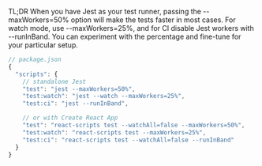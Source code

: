 TL;DR When you have Jest as your test runner, passing the --maxWorkers=50%
option will make the tests faster in most cases. For watch mode, use
--maxWorkers=25%, and for CI disable Jest workers with --runInBand. You can
experiment with the percentage and fine-tune for your particular setup.

```js
// package.json
{
  "scripts": {
    // standalone Jest
    "test": "jest --maxWorkers=50%",
    "test:watch": "jest --watch --maxWorkers=25%",
    "test:ci": "jest --runInBand",

    // or with Create React App
    "test": "react-scripts test --watchAll=false --maxWorkers=50%",
    "test:watch": "react-scripts test --maxWorkers=25%",
    "test:ci": "react-scripts test --watchAll=false --runInBand"
  }
}
```
